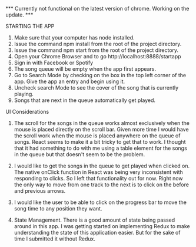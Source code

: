 *** Currently not functional on the latest version of chrome. Working on the update. ***

STARTING THE APP
1. Make sure that your computer has node installed.
2. Issue the command npm install from the root of the project directory.
3. Issue the command npm start from the root of the project directory.
4. Open your Chrome Browser and to go http://localhost:8888/startapp
5. Sign in with Facebook or Spotify
6. The song queue will be empty when the app first appears.
7. Go to Search Mode by checking on the box in the top left corner of the app. Give the app an entry and begin using it.
8. Uncheck search Mode to see the cover of the song that is currently playing.
9. Songs that are next in the queue automatically get played.

UI Considerations
1. The scroll for the songs in the queue works almost exclusively when the mouse is placed directly on the scroll bar. Given more time I would have the scroll work when the mouse is placed anywhere on the queue of songs. React seems to make it a bit tricky to get that to work. I thought that it had something to do with me using a table element for the songs in the queue but that doesn't seem to be the problem.

2. I would like to get the songs in the queue to get played when clicked on.
The native onClick function in React was being very inconsistent with responding to clicks. So I left that functionality out for now. Right now the only way to move from one track to the next is to click on the before and previous arrows.


3. I would like the user to be able to click on the progress bar to move the song time to any position they want.

4. State Management. 
There is a good amount of state being passed around in this app.
I was getting started on implementing Redux to make understanding the state of this application easier. But for the sake of time I submitted it without Redux.
